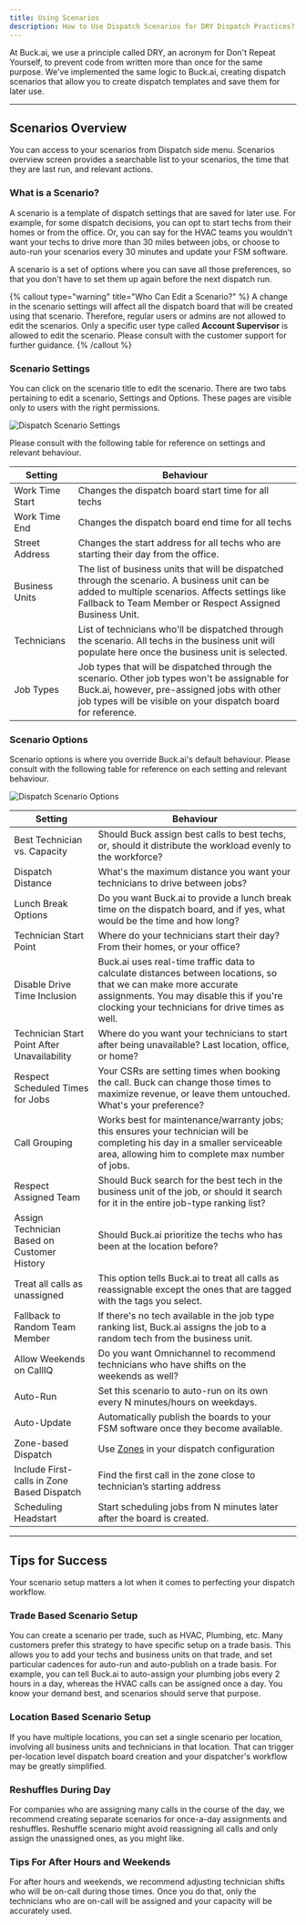 ```yaml
---
title: Using Scenarios
description: How to Use Dispatch Scenarios for DRY Dispatch Practices?
---
```


At Buck.ai, we use a principle called DRY, an acronym for Don't Repeat Yourself, to prevent code from written more than once for the same purpose. We've implemented the same logic to Buck.ai, creating dispatch scenarios that allow you to create dispatch templates and save them for later use.

---

## Scenarios Overview

You can access to your scenarios from Dispatch side menu. Scenarios overview screen provides a searchable list to your scenarios, the time that they are last run, and relevant actions.

### What is a Scenario?

A scenario is a template of dispatch settings that are saved for later use. For example, for some dispatch decisions, you can opt to start techs from their homes or from the office. Or, you can say for the HVAC teams you wouldn't want your techs to drive more than 30 miles between jobs, or choose to auto-run your scenarios every 30 minutes and update your FSM software.

A scenario is a set of options where you can save all those preferences, so that you don't have to set them up again before the next dispatch run.

{% callout type="warning" title="Who Can Edit a Scenario?" %}
A change in the scenario settings will affect all the dispatch board that will be created using that scenario. Therefore, regular users or admins are not allowed to edit the scenarios. Only a specific user type called __Account Supervisor__ is allowed to edit the scenario. Please consult with the customer support for further guidance.
{% /callout %}

### Scenario Settings

You can click on the scenario title to edit the scenario. There are two tabs pertaining to edit a scenario, Settings and Options. These pages are visible only to users with the right permissions.

![Dispatch Scenario Settings](dispatch_scenario_settings.png)

Please consult with the following table for reference on settings and relevant behaviour.

| Setting   | Behaviour    |
|--------------- | --------------- |
| Work Time Start   | Changes the dispatch board start time for all techs   |
| Work Time End   | Changes the dispatch board end time for all techs   |
| Street Address | Changes the start address for all techs who are starting their day from the office. |
| Business Units | The list of business units that will be dispatched through the scenario. A business unit can be added to multiple scenarios. Affects settings like Fallback to Team Member or Respect Assigned Business Unit. |
| Technicians | List of technicians who'll be dispatched through the scenario. All techs in the business unit will populate here once the business unit is selected. |
| Job Types | Job types that will be dispatched through the scenario. Other job types won't be assignable for Buck.ai, however, pre-assigned jobs with other job types will be visible on your dispatch board for reference. |


### Scenario Options

Scenario options is where you override Buck.ai's default behaviour. Please consult with the following table for reference on each setting and relevant behaviour. 

![Dispatch Scenario Options](dispatch_scenario_options.png)


| Setting   | Behaviour    |
|--------------- | --------------- |
| Best Technician vs. Capacity | Should Buck assign best calls to best techs, or, should it distribute the workload evenly to the workforce? |
| Dispatch Distance | What's the maximum distance you want your technicians to drive between jobs? |
| Lunch Break Options | Do you want Buck.ai to provide a lunch break time on the dispatch board, and if yes, what would be the time and how long? |
| Technician Start Point | Where do your technicians start their day? From their homes, or your office? |
| Disable Drive Time Inclusion | Buck.ai uses real-time traffic data to calculate distances between locations, so that we can make more accurate assignments. You may disable this if you're clocking your technicians for drive times as well. |
| Technician Start Point After Unavailability | Where do you want your technicians to start after being unavailable? Last location, office, or home? |
| Respect Scheduled Times for Jobs | Your CSRs are setting times when booking the call. Buck can change those times to maximize revenue, or leave them untouched. What's your preference? |
| Call Grouping | Works best for maintenance/warranty jobs; this ensures your technician will be completing his day in a smaller serviceable area, allowing him to complete max number of jobs.|
| Respect Assigned Team | Should Buck search for the best tech in the business unit of the job, or should it search for it in the entire job-type ranking list? |
| Assign Technician Based on Customer History | Should Buck.ai prioritize the techs who has been at the location before? |
|Treat all calls as unassigned | This option tells Buck.ai to treat all calls as reassignable except the ones that are tagged with the tags you select. |
| Fallback to Random Team Member | If there's no tech available in the job type ranking list, Buck.ai assigns the job to a random tech from the business unit. |
| Allow Weekends on CallIQ | Do you want Omnichannel to recommend technicians who have shifts on the weekends as well? |
| Auto-Run | Set this scenario to auto-run on its own every N minutes/hours on weekdays. |
| Auto-Update | Automatically publish the boards to your FSM software once they become available. |
| Zone-based Dispatch | Use [Zones](/docs/dispatch/using_zones) in your dispatch configuration |
| Include First-calls in Zone Based Dispatch | Find the first call in the zone close to technician’s starting address |
| Scheduling Headstart | Start scheduling jobs from N minutes later after the board is created. |

---

## Tips for Success

Your scenario setup matters a lot when it comes to perfecting your dispatch workflow.

### Trade Based Scenario Setup

You can create a scenario per trade, such as HVAC, Plumbing, etc. Many customers prefer this strategy to have specific setup on a trade basis. This allows you to add your techs and business units on that trade, and set particular cadences for auto-run and auto-publish on a trade basis. For example, you can tell Buck.ai to auto-assign your plumbing jobs every 2 hours in a day, whereas the HVAC calls can be assigned once a day. You know your demand best, and scenarios should serve that purpose.

### Location Based Scenario Setup

If you have multiple locations, you can set a single scenario per location, involving all business units and technicians in that location. That can trigger per-location level dispatch board creation and your dispatcher's workflow may be greatly simplified.

### Reshuffles During Day

For companies who are assigning many calls in the course of the day, we recommend creating separate scenarios for once-a-day assignments and reshuffles. Reshuffle scenario might avoid reassigning all calls and only assign the unassigned ones, as you might like.

### Tips For After Hours and Weekends

For after hours and weekends, we recommend adjusting technician shifts who will be on-call during those times. Once you do that, only the technicians who are on-call will be assigned and your capacity will be accurately used. 

